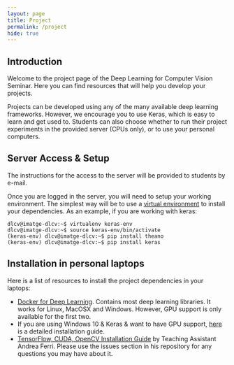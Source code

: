 ```yaml
---
layout: page
title: Project
permalink: /project
hide: true
---
```


## Introduction

Welcome to the project page of the Deep Learning for Computer Vision Seminar. Here you can find resources that will help you develop your projects.

Projects can be developed using any of the many available deep learning frameworks. However, we encourage you to use Keras,
which is easy to learn and get used to. Students can also choose whether to run their project experiments in the 
provided server (CPUs only), or to use your personal computers. 

## Server Access & Setup

The instructions for the access to the server will be provided to students by e-mail.

Once you are logged in the server, you will need to setup your working environment. The simplest way will be to use a 
[virtual environment](http://docs.python-guide.org/en/latest/dev/virtualenvs/) to install your dependencies. As an example, if you are working with keras:

```
dlcv@imatge-dlcv:~$ virtualenv keras-env
dlcv@imatge-dlcv:~$ source keras-env/bin/activate
(keras-env) dlcv@imatge-dlcv:~$ pip install theano
(keras-env) dlcv@imatge-dlcv:~$ pip install keras
```


## Installation in personal laptops

Here is a list of resources to install the project dependencies in your laptops:

* [Docker for Deep Learning](https://github.com/saiprashanths/dl-docker). Contains most deep learning libraries. It works for Linux, MacOSX and Windows. However, GPU support is only available for the first two.
* If you are using Windows 10 & Keras & want to have GPU support, [here](https://github.com/philferriere/dlwin) is a detailed installation guide.
* [TensorFlow, CUDA, OpenCV Installation Guide](https://github.com/DrewNF/Build-Deep-Learning-Env-with-Tensorflow-Python-OpenCV) by
Teaching Assistant Andrea Ferri. Please use the issues section in his repository for any questions you may have about it.
